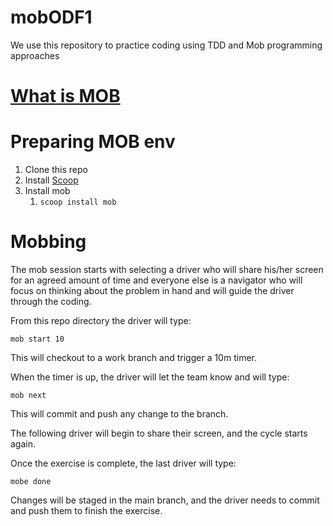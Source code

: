 # mobODF1
We use this repository to practice coding using TDD and Mob programming approaches 

# [What is MOB](https://www.remotemobprogramming.org/)

# Preparing MOB env

1. Clone this repo
2. Install [Scoop](https://scoop.sh/#/)
3. Install mob
   1.  `scoop install mob`


# Mobbing
The mob session starts with selecting a driver who will share his/her screen for an agreed amount of time and everyone else is a navigator who will focus on thinking about the problem in hand and will guide the driver through the coding.

From this repo directory the driver will type:

`mob start 10`

This will checkout to a work branch and trigger a 10m timer.

When the timer is up, the driver will let the team know and will type:

`mob next`

This will commit and push any change to the branch.

The following driver will begin to share their screen, and the cycle starts again.

Once the exercise is complete, the last driver will type:

`mobe done`

Changes will be staged in the main branch, and the driver needs to commit and push them to finish the exercise.
   
